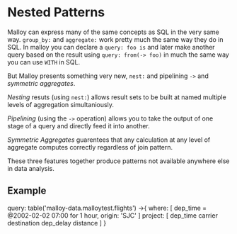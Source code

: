 # Nested Patterns

Malloy can express many of the same concepts as SQL in the very same way.  `group_by:`
and `aggregate:` work pretty much the same way they do in SQL.  In malloy you can
declare a `query: foo is` and later make another query based on the result using `query: from(-> foo)`
in much the same way you can use `WITH` in SQL.

But Malloy presents something very new, `nest:` and pipelining `->` and *symmetric aggregates*.

*Nesting* resuts (using `nest:`) allows result sets to be built at named multiple levels of
aggregation simultaniously.

*Pipelining* (using the `->` operation) allows you to take the output of one stage of a query
and directly feed it into another.

*Symmetric Aggregates* guarentees that any calculation at any level of aggregate computes
correctly regardless of join pattern.

These three features together produce patterns not available anywhere else in data analysis.

## Example

query: table('malloy-data.malloytest.flights') ->{
  where: [
    dep_time = @2002-02-02 07:00 for 1 hour,
    origin: 'SJC'
  ]
  project: [
    dep_time
    carrier
    destination
    dep_delay
    distance
  ]
}
